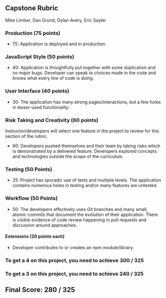 ## Capstone Rubric

Mike Limber, Dan Grund, Dylan Avery, Eric Sayler

### Production (75 points)

- 75: Application is deployed and in production.

### JavaScript Style (50 points)

* 40: Application is thoughtfully put together with some duplication and no major bugs. Developer can speak to choices made in the code and knows what every line of code is doing.

### User Interface (40 points)

* 30: The application has many strong pages/interactions, but a few holes in lesser-used functionality.

### Risk Taking and Creativity (60 points)

Instructor/developers will select one feature in the project to review for this section of the rubric.

- 60: Developers pushed themselves and their team by taking risks which is demonstrated by a delivered feature. Developers explored concepts and technologies outside the scope of the curriculum.

### Testing (50 Points)

* 25: Project has sporadic use of tests and multiple levels. The application contains numerous holes in testing and/or many features are untested.

### Workflow (50 Points)

* 50: The developers effectively uses Git branches and many small, atomic commits that document the evolution of their application. There is visible evidence of code review happening in pull requests and discussion around approaches.

#### Extensions (20 points each)

- Developer contributes to or creates an npm module/library.


### To get a 4 on this project, you need to achieve 300 / 325

### To get a 3 on this project, you need to achieve 240 / 325

## Final Score: 280 / 325
